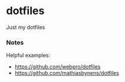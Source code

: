 # dotfiles
Just my dotfiles


### Notes
Helpful examples:
* https://github.com/webpro/dotfiles
* https://github.com/mathiasbynens/dotfiles
